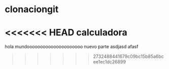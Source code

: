 # clonaciongit
<<<<<<< HEAD
calculadora
=======
hola mundooooooooooooooooooooo
nuevo parte
asdjasd
afasf
>>>>>>> 2732488441679c09bc15b85a6bcee1ec1dc26899
